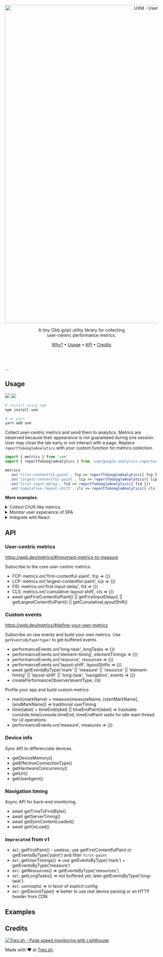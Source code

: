 <p align="center">
  <img width="1045" alt="UXM - User Experience Metrics" src="https://user-images.githubusercontent.com/158189/69014933-46249f80-098f-11ea-98d4-095d112afd56.png">
</p>

<p align="center">
  A tiny (2kb gzip) utility library for collecting<br />
  user-centric performance metrics.
</p>

<p align="center">
  <a href="#">Why?</a> • <a href="#usage">Usage</a> • <a href="#api">API</a> • <a href="#credits">Credits</a>
</p>

<br/>
<br/>

...

## Usage

[![](https://img.shields.io/npm/v/uxm.svg)](https://npmjs.org/package/uxm)
[![](https://img.shields.io/badge/license-MIT-blue.svg)](./LICENSE)

```bash
# install using npm
npm install uxm

# or yarn
yarn add uxm
```

Collect user-centric metrics and send them to analytics.
Metrics are observed because their appearance is not guaranteed during one session. User may close the tab early or not interact with a page.
Replace `reportToGoogleAnalytics` with your custom function for metrics collection.

```js
import { metrics } from 'uxm'
import { reportToGoogleAnalytics } from 'uxm/google-analytics-reporter'

metrics
  .on('first-contentful-paint', fcp => reportToGoogleAnalytics({ fcp })
  .on('largest-contentful-paint', lcp => reportToGoogleAnalytics({ lcp }))
  .on('first-input-delay', fid => reportToGoogleAnalytics({ fid }))
  .on('cumulative-layout-shift', cls => reportToGoogleAnalytics({ cls }))
```

**More examples**:

<details>
 <summary>Collect CrUX-like metrics</summary><br>

...

```js
import {
  getTimeToFirstByte,
  getFirstContentfulPaint,
  getDomContentLoaded,
  getOnLoad,
  metrics,
  getHardwareConcurrency,
  getEffectiveConnectionType,
  getDeviceMemory,
  getUrl
} from 'uxm'
// later, track sessionId and debounce events
import { reportMetrics } from 'uxm/api-reporter'

const loadingMetrics = {
  ttfb: await getTimeToFirstByte(),
  fcp: await getFirstContentfulPaint(),
  dcl: await getDomContentLoaded(),
  ol: await getOnLoad()
}

const device = {
  effectiveConnectionType: getEffectiveConnectionType(),
  url: getUrl()
}

reportMetrics({ ...loadingMetrics, ...device })

// report delayed metrics
metrics
  .on('largest-contentful-paint', lcp => reportMetrics({ lcp }))
  .on('first-input-delay', fid => reportMetrics({ fid }))
  .on('cumulative-layout-shift', cls => reportMetrics({ cls }))
```

</details>

<details>
 <summary>Monitor user experience of SPA</summary><br>

...

```js
import { observer, time, timeEnd, timeEndPaint } from 'uxm'

// collect CrUX metrics like in prev example
// ...
// observe SPA events
observer.on('measures', measures => reportEvents('measures', parseMeasures(measures))) // ignore <1s
observer.on('long-tasks', longTasks => reportEvents('longTasks', parseLongTasks(longTasks))) // use only duration
observer.on('resources', resources => reportEvents('resources', parseResources(resources))) // only XHR
observer.on('layout-shifts', layoutShifts => reportEvents('layoutShifts', parseLayoutShifts(layoutShifts))) // round to % & only values

// track performance with custom metrics
time('render')
await render() // perform UI render
timeEndPaint('render') // report only after all the paints finished

time('compute')
computeSomething() // perform heavy compute and track exact time
timeEnd('compute') // report it, use time & timeEnd as trackable console.time + console.timeEnd
```

</details>

<details>
 <summary>Integrate with React</summary><br>

...

```js
// from
import { useEffect } from 'react'
import { time, timeEndPaint } from 'uxm'

export const App = () => {
  time('renderApp')
  useEffect(() => {
    timeEndPaint('renderApp')
  }, [])
  return <div className="app">Hello</div>
}

// or:
import { useTime } from 'uxm/react'

export const App = () => {
  useTime('renderApp')
  return <div className="app">Hello</div>
}

function useTime(label) {
  time(label)
  useEffect(() => {
    timeEndPaint(label) // wait for the paint
  }, []) // only once
}

// report "measures" to analytics
observer.on('measures', (measures) => reportEvents(measures))
```

</details>

## API

### User-centric metrics

https://web.dev/metrics/#important-metrics-to-measure

Subscribe to the core user-centric metrics.

- FCP: metrics.on('first-contentful-paint', fcp => {})
- LCP: metrics.on('largest-contentful-paint', lcp => {})
- FID: metrics.on('first-input-delay', fid => {})
- CLS: metrics.on('cumulative-layout-shift', cls => {})
- await getFirstContentfulPaint() || getFirstInputDelay() || getLargestContentfulPaint() || getCumulativeLayoutShift()

### Custom events

https://web.dev/metrics/#define-your-own-metrics

Subscribe on raw events and build your own metrics.
Use `getEventsByType(type)` to get buffered events.

- performanceEvents.on('long-task', longTasks => {})
- performanceEvents.on('element-timing', elementTimings => {})
- performanceEvents.on('resource', resources => {})
- performanceEvents.on('layout-shift', layoutShifts => {})
- await getEventsByType('mark' || 'measure' || 'resource' || 'element-timing' || 'layout-shift' || 'long-task', 'navigation', events => {})
- createPerformanceObserver(eventType, cb)

Profile your app and build custom metrics

- mark(markName) + measure(measureName, [startMarkName], [endMarkName]) => traditional userTiming
- time(label) + timeEnd(label) || timeEndPaint(label) => trackable constole.time|console.timeEnd, timeEndPaint waits for idle main thread for UI operations
- performanceEvents.on('measure', measures => {})

### Device info

Sync API to differenciate devices.

- getDeviceMemory()
- getEffectiveConnectionType()
- getHardwareConcurrency()
- getUrl()
- getUserAgent()

### Navigation timing

Async API for back-end monitoring.

- await getTimeToFirstByte()
- await getServerTiming()
- await getDomContentLoaded()
- await getOnLoad()

### `Deprecated` from v1

- `del`: getFirstPaint() - useless, use getFirstContentfulPaint or getEventsByType('paint') and filter `first-paint`
- `del`: getUserTimings() => use getEventsByType('mark') + getEventsByType('measure')
- `del`: getResources() => getEventsByType('resources')
- `del`: getLongTasks() => not buffered yet, later getEventsByType('long-task')
- `del`: uxm(opts) => in favor of explicit config
- `del`: getDeviceType() => better to use real device parsing or an HTTP header from CDN

## Examples

## Credits

[![Treo.sh - Page speed monitoring with Lighthouse](https://user-images.githubusercontent.com/158189/66038877-a06abd80-e513-11e9-837f-097f44544326.jpg)](https://treo.sh/)

Made with ❤️ at [Treo.sh](https://treo.sh/).
